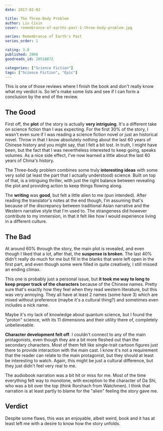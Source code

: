 ```yaml
---
date: 2017-02-02

title: The Three-Body Problem
author: Liu Cixin
cover: remembrance-of-earths-past-1-three-body-problem.jpg

series: Remembrance of Earth's Past
series_order: 1

rating: 3.0
published: 2006
goodreads_id: 20518872

categories: ["Science Fiction"]
tags: ["Science Fiction", "Epic"]
---
```


This is one of those reviews where I finish the book and don't really know what my verdict is. So let's make some lists and see if I can form a conclusion by the end of the review.

<!--more-->

## The Good

First off, the **plot** of the story is actually **very intriguing**. It's a different take on science fiction than I was expecting. For the first 30% of the story, I wasn't even sure if I was reading a science fiction novel or just an historical novel. Throw in that I know absolutely nothing about the last 60 years of Chinese history and you might say, that I felt a bit lost. In truth, I might have been, but the fact that I was nevertheless interested to keep going, speaks volumes. As a nice side effect, I've now learned a little about the last 60 years of China's history.

The Three-body problem combines some truly **interesting ideas** with some very solid (at least the part that I actually understood) science. Built on top of that, is a intriguing thriller, with just the right balance between revealing the plot and providing action to keep things flowing along.

The **writing** was **good**, but felt a little alien to me (pun intended). After reading the translator's notes at the end though, I'm assuming that's because of the discrepancy between traditional Asian narrative and the Western narrative style that I'm used to. The strangeness did however contribute to my immersion, in that it felt like how I would experience living in a different culture.

## The Bad

At around 60% through the story, the main plot is revealed, and even though I liked that a lot, after that, the **suspense is broken**. The last 40% didn't really do much for me but fill in the blanks that were left open in the first part, and even though some were filled in quite creatively, I still missed an ending climax.

This one is probably just a personal issue, but **it took me way to long to keep proper track of the characters** because of the Chinese names. Pretty sure that's exactly how they feel when they read western literature, but this was very annoying. They all have at least 2 names (some have 3) which are mixed without preference (maybe it's a cultural thing?) and sometimes even includes a nick name.

Maybe it's my lack of knowledge about quantum science, but I found the "proton" science, with its 11 dimensions and their utility there of, completely unbelieveable.

**Character development felt off**. I couldn't connect to any of the main protagonists, even though they are a bit more fleshed out than the secondary characters. Most of them felt like single-trait cartoon figures just there to provide interaction with the main cast. I know it's not a requirement that the reader can relate to the main protagonist, but they should at least be interesting to watch. Again, this might be just a cultural difference, but they just didn't feel very real to me.

The audiobook narration was a bit hit or miss for me. Most of the time everything felt way to monotone, with exception to the character of Da Shi, who was a bit over the top (think Rorshach from Watchmen). I think that narration is at least partly to blame for the "alien" feeling the story gave me.

## Verdict

Despite some flaws, this was an enjoyable, albeit weird, book and it has at least left me with a desire to know how the story unfolds.
